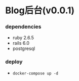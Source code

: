 # Blog后台(v0.0.1)

### dependencies

 - ruby 2.6.5
 - rails 6.0
 - postgresql
 
### deploy

 - `docker-compose up -d`
